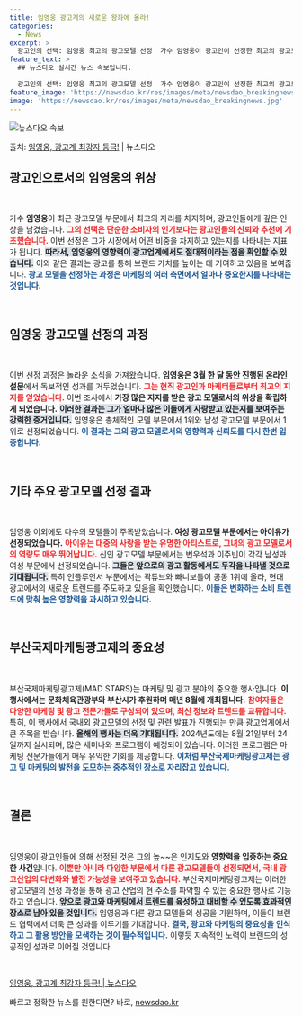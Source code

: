 ```yaml
---
title: 임영웅 광고계의 새로운 왕좌에 올라!
categories:
  - News
excerpt: >
  광고인의 선택: 임영웅 최고의 광고모델 선정  가수 임영웅이 광고인이 선정한 최고의 광고모델로 뽑혔습니다. …
feature_text: >
  ## 뉴스다오 실시간 뉴스 속보입니다.

  광고인의 선택: 임영웅 최고의 광고모델 선정  가수 임영웅이 광고인이 선정한 최고의 광고모델로 뽑혔습니다. …
feature_image: 'https://newsdao.kr/res/images/meta/newsdao_breakingnews.jpg'
image: 'https://newsdao.kr/res/images/meta/newsdao_breakingnews.jpg'
---
```


![뉴스다오 속보](https://newsdao.kr/res/images/meta/newsdao_breakingnews.jpg)

<p>출처: <a href="https://newsdao.kr/4901" rel="dofollow">임영웅, 광고계 최강자 등극!</a> | 뉴스다오</p>

<h2 data-ke-size="size26">광고인으로서의 임영웅의 위상</h2>

<p data-ke-size="size16">&nbsp;</p>

가수 <b>임영웅</b>이 최근 광고모델 부문에서 최고의 자리를 차지하며, 광고인들에게 깊은 인상을 남겼습니다. <b><span style="color: #ee2323;">그의 선택은 단순한 소비자의 인기보다는 광고인들의 신뢰와 추천에 기초했습니다.</span></b> 이번 선정은 그가 시장에서 어떤 비중을 차지하고 있는지를 나타내는 지표가 됩니다. <b><span style="background-color: #21538527;">따라서, 임영웅의 영향력이 광고업계에서도 절대적이라는 점을 확인할 수 있습니다.</span></b> 이와 같은 결과는 광고를 통해 브랜드 가치를 높이는 데 기여하고 있음을 보여줍니다. <b><span style="color: #1a5490;">광고 모델을 선정하는 과정은 마케팅의 여러 측면에서 얼마나 중요한지를 나타내는 것입니다.</span></b>

<p data-ke-size="size16">&nbsp;</p>

<h2 data-ke-size="size26">임영웅 광고모델 선정의 과정</h2>

<p data-ke-size="size16">&nbsp;</p>

이번 선정 과정은 놀라운 소식을 가져왔습니다. <b>임영웅은 3월 한 달 동안 진행된 온라인 설문</b>에서 독보적인 성과를 거두었습니다. <b><span style="color: #ee2323;">그는 현직 광고인과 마케터들로부터 최고의 지지를 얻었습니다.</span></b> 이번 조사에서 <b>가장 많은 지지를 받은 광고 모델로서의 위상을 확립하게 되었습니다.</b> <b><span style="background-color: #21538527;">이러한 결과는 그가 얼마나 많은 이들에게 사랑받고 있는지를 보여주는 강력한 증거입니다.</span></b> 임영웅은 총체적인 모델 부문에서 1위와 남성 광고모델 부문에서 1위로 선정되었습니다. <b><span style="color: #1a5490;">이 결과는 그의 광고 모델로서의 영향력과 신뢰도를 다시 한번 입증합니다.</span></b>

<p data-ke-size="size16">&nbsp;</p>

<h2 data-ke-size="size26">기타 주요 광고모델 선정 결과</h2>

<p data-ke-size="size16">&nbsp;</p>

임영웅 이외에도 다수의 모델들이 주목받았습니다. <b>여성 광고모델 부문에서는 아이유가 선정되었습니다.</b> <b><span style="color: #ee2323;">아이유는 대중의 사랑을 받는 유명한 아티스트로, 그녀의 광고 모델로서의 역량도 매우 뛰어납니다.</span></b> 신인 광고모델 부문에서는 변우석과 이주빈이 각각 남성과 여성 부문에서 선정되었습니다. <b><span style="background-color: #21538527;">그들은 앞으로의 광고 활동에서도 두각을 나타낼 것으로 기대됩니다.</span></b> 특히 인플루언서 부문에서는 곽튜브와 빠니보틀이 공동 1위에 올라, 현대 광고에서의 새로운 트렌드를 주도하고 있음을 확인했습니다. <b><span style="color: #1a5490;">이들은 변화하는 소비 트렌드에 맞춰 높은 영향력을 과시하고 있습니다.</span></b>

<p data-ke-size="size16">&nbsp;</p>

<h2 data-ke-size="size26">부산국제마케팅광고제의 중요성</h2>

<p data-ke-size="size16">&nbsp;</p>

부산국제마케팅광고제(MAD STARS)는 마케팅 및 광고 분야의 중요한 행사입니다. <b>이 행사에서는 문화체육관광부와 부산시가 후원하며 매년 8월에 개최됩니다.</b> <b><span style="color: #ee2323;">참여자들은 다양한 마케팅 및 광고 전문가들로 구성되어 있으며, 최신 정보와 트렌드를 교류합니다.</span></b> 특히, 이 행사에서 국내외 광고모델의 선정 및 관련 발표가 진행되는 만큼 광고업계에서 큰 주목을 받습니다. <b><span style="background-color: #21538527;">올해의 행사는 더욱 기대됩니다.</span></b> 2024년도에는 8월 21일부터 24일까지 실시되며, 많은 세미나와 프로그램이 예정되어 있습니다. 이러한 프로그램은 마케팅 전문가들에게 매우 유익한 기회를 제공합니다. <b><span style="color: #1a5490;">이처럼 부산국제마케팅광고제는 광고 및 마케팅의 발전을 도모하는 중추적인 장소로 자리잡고 있습니다.</span></b>

<p data-ke-size="size16">&nbsp;</p>

<h2 data-ke-size="size26">결론</h2>

<p data-ke-size="size16">&nbsp;</p>

임영웅이 광고인들에 의해 선정된 것은 그의 높~~은 인지도와 <b>영향력을 입증하는 중요한 사건</b>입니다. <b><span style="color: #ee2323;">이뿐만 아니라 다양한 부문에서 다른 광고모델들이 선정되면서, 국내 광고산업의 다변화와 발전 가능성을 보여주고 있습니다.</span></b> 부산국제마케팅광고제는 이러한 광고모델의 선정 과정을 통해 광고 산업의 현 주소를 파악할 수 있는 중요한 행사로 기능하고 있습니다. <b><span style="background-color: #21538527;">앞으로 광고와 마케팅에서 트렌드를 육성하고 대비할 수 있도록 효과적인 장소로 남아 있을 것입니다.</span></b> 임영웅과 다른 광고 모델들의 성공을 기원하며, 이들이 브랜드 협력에서 더욱 큰 성과를 이루기를 기대합니다. <b><span style="color: #1a5490;">결국, 광고와 마케팅의 중요성을 인식하고 그 활용 방안을 모색하는 것이 필수적입니다.</span></b> 이렇듯 지속적인 노력이 브랜드의 성공적인 성과로 이어질 것입니다.

<p data-ke-size="size16">&nbsp;</p>

<a href="https://newsdao.kr/4901">임영웅, 광고계 최강자 등극! | 뉴스다오</a> 

빠르고 정확한 뉴스를 원한다면? 바로, <a href="https://newsdao.kr" rel="dofollow">newsdao.kr</a>


